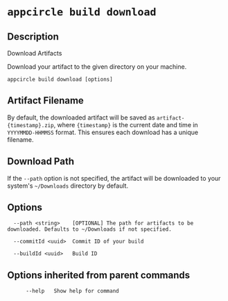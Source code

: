 # `appcircle build download`

## Description
Download Artifacts

Download your artifact to the given directory on your machine.

```plaintext
appcircle build download [options]
```

## Artifact Filename

By default, the downloaded artifact will be saved as `artifact-{timestamp}.zip`, where `{timestamp}` is the current date and time in `YYYYMMDD-HHMMSS` format. This ensures each download has a unique filename.

## Download Path

If the `--path` option is not specified, the artifact will be downloaded to your system's `~/Downloads` directory by default.

## Options

```plaintext
  --path <string>    [OPTIONAL] The path for artifacts to be downloaded. Defaults to ~/Downloads if not specified.

  --commitId <uuid>  Commit ID of your build

  --buildId <uuid>   Build ID
```
## Options inherited from parent commands

```plaintext
      --help   Show help for command
```
